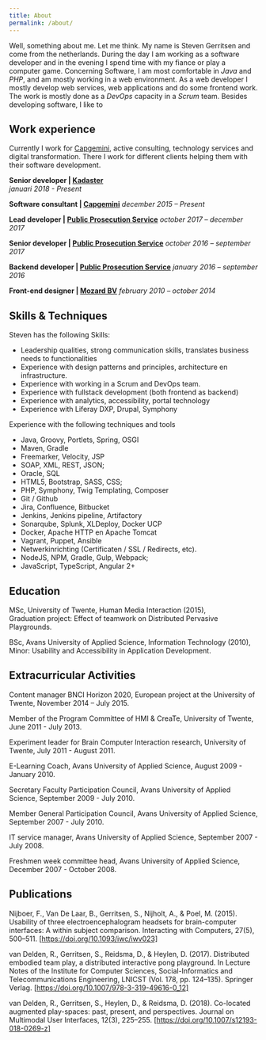 ```yaml
---
title: About
permalink: /about/
---
```


Well, something about me. Let me think. My name is Steven Gerritsen and come from the netherlands. During the day I am working as a software developer and in the evening I spend time with my fiance or play a computer game. Concerning Software, I am most comfortable in *Java* and *PHP*, and am mostly working in a web environment. As a web developer I mostly develop web services, web applications and do some frontend work. The work is mostly done as a *DevOps* capacity in a *Scrum* team. Besides developing software, I like to  

## Work experience
Currently I work for [Capgemini][capgemini], active consulting, technology services and digital transformation. There I work for different clients helping them with their software development.

**Senior developer | [Kadaster][kadasternl]**  
*januari 2018 - Present*

**Software consultant | [Capgemini][capgemini]**
*december 2015 – Present*

**Lead developer | [Public Prosecution Service][public-prosecution-service]**
*october 2017 – december 2017*

**Senior developer | [Public Prosecution Service][public-prosecution-service]**
*october 2016 – september 2017*

**Backend developer | [Public Prosecution Service][public-prosecution-service]**
*january 2016 – september 2016*

**Front-end designer | [Mozard BV][mozard]**
*february 2010 – october 2014*


## Skills & Techniques
Steven has the following Skills:
* Leadership qualities, strong communication skills, translates business needs to functionalities
* Experience with design patterns and principles, architecture en infrastructure.
* Experience with working in a Scrum and DevOps team.
* Experience with fullstack development (both frontend as backend)
* Experience with analytics, accessibility, portal technology 
* Experience with Liferay DXP, Drupal, Symphony

Experience with the following techniques and tools
* Java, Groovy, Portlets, Spring, OSGI
* Maven, Gradle
* Freemarker, Velocity, JSP
* SOAP, XML, REST, JSON;
* Oracle, SQL
* HTML5, Bootstrap, SASS, CSS;
* PHP, Symphony, Twig Templating, Composer
* Git / Github
* Jira, Confluence, Bitbucket
* Jenkins, Jenkins pipeline, Artifactory
* Sonarqube, Splunk, XLDeploy, Docker UCP
* Docker, Apache HTTP en Apache Tomcat
* Vagrant, Puppet, Ansible 
* Netwerkinrichting (Certificaten / SSL / Redirects, etc).
* NodeJS, NPM, Gradle, Gulp, Webpack;
* JavaScript, TypeScript, Angular 2+

## Education
MSc, University of Twente, Human Media Interaction (2015),  
Graduation project: Effect of teamwork on Distributed Pervasive Playgrounds.

BSc, Avans University of Applied Science, Information Technology (2010),  
Minor: Usability and Accessibility in Application Development.

## Extracurricular Activities
Content manager BNCI Horizon 2020, European project at the University of Twente, November 2014 – July 2015.

Member of the Program Committee of HMI & CreaTe, University of Twente, June 2011 - July 2013.

Experiment leader for Brain Computer Interaction research, University of Twente, July 2011 - August 2011.

E-Learning Coach, Avans University of Applied Science, August 2009 - January 2010.

Secretary Faculty Participation Council, Avans University of Applied Science, September 2009 - July 2010.

Member General Participation Council, Avans University of Applied Science, September 2007 - July 2010.

IT service manager, Avans University of Applied Science, September 2007 - July 2008.

Freshmen week committee head, Avans University of Applied Science, December 2007 - October 2008.

## Publications
Nijboer, F., Van De Laar, B., Gerritsen, S., Nijholt, A., & Poel, M. (2015). Usability of three electroencephalogram headsets for brain-computer interfaces: A within subject comparison. Interacting with Computers, 27(5), 500–511. [https://doi.org/10.1093/iwc/iwv023]

van Delden, R., Gerritsen, S., Reidsma, D., & Heylen, D. (2017). Distributed embodied team play, a distributed interactive pong playground. In Lecture Notes of the Institute for Computer Sciences, Social-Informatics and Telecommunications Engineering, LNICST (Vol. 178, pp. 124–135). Springer Verlag. [https://doi.org/10.1007/978-3-319-49616-0_12]

van Delden, R., Gerritsen, S., Heylen, D., & Reidsma, D. (2018). Co-located augmented play-spaces: past, present, and perspectives. Journal on Multimodal User Interfaces, 12(3), 225–255. [https://doi.org/10.1007/s12193-018-0269-z]

[capgemini]: https://www.capgemini.com/
[public-prosecution-service]: https://www.om.nl/algemeen/english/
[mozard]: https://www.mozard.nl
[kadasternl]: https://www.kadaster.nl
